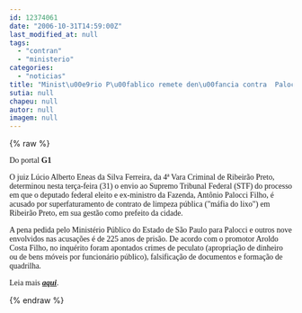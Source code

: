 ```yaml
---
id: 12374061
date: "2006-10-31T14:59:00Z"
last_modified_at: null
tags:
  - "contran"
  - "ministerio"
categories:
  - "noticias"
title: "Minist\u00e9rio P\u00fablico remete den\u00fancia contra  Palocci ao STF"
sutia: null
chapeu: null
autor: null
imagem: null
---
```

{% raw %}
<p><span style="font-family: Verdana;">Do portal <strong>G1</strong></span></p>
<p><span style="font-family: Verdana;">O juiz L&uacute;cio Alberto Eneas da Silva Ferreira, da 4&ordf; Vara Criminal de Ribeir&atilde;o Preto, determinou&nbsp;nesta ter&ccedil;a-feira (31) o envio ao Supremo Tribunal Federal (STF) do processo em que o deputado federal eleito e ex-ministro da Fazenda, Ant&ocirc;nio Palocci Filho, &eacute; acusado por superfaturamento de contrato de limpeza p&uacute;blica ("m&aacute;fia do lixo") em Ribeir&atilde;o Preto, em sua gest&atilde;o como prefeito da cidade. </span></p>
<p><span style="font-family: Verdana;">A pena pedida pelo Minist&eacute;rio P&uacute;blico&nbsp;do Estado de S&atilde;o Paulo para Palocci e outros nove envolvidos nas acusa&ccedil;&otilde;es &eacute; de 225 anos de pris&atilde;o. De acordo com o promotor Aroldo Costa Filho, no inqu&eacute;rito foram apontados&nbsp;crimes de peculato (apropria&ccedil;&atilde;o de dinheiro ou de bens m&oacute;veis por funcion&aacute;rio p&uacute;blico), falsifica&ccedil;&atilde;o de documentos e forma&ccedil;&atilde;o de quadrilha.</span></p>
<p><span style="font-family: Verdana;">Leia mais <a href="http://fivenews.sjcc.com.br/https:/g1.globo.com/Noticias/Eleicoes/0,,AA1333161-6282,00.html" target="_blank" rel="noopener noreferrer"><strong><em>aqui</em></strong></a>.</span></p>
{% endraw %}